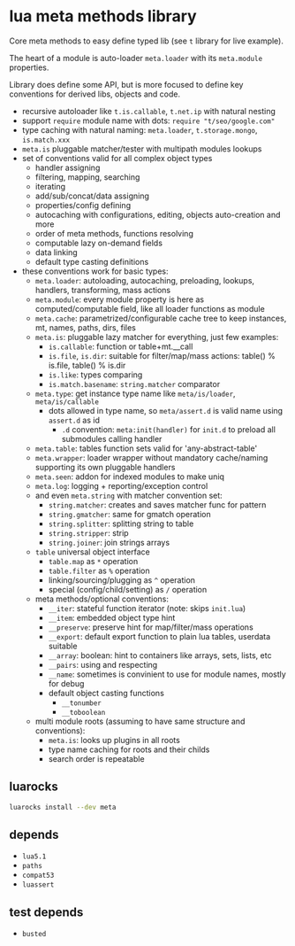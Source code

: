 # lua meta methods library
Core meta methods to easy define typed lib (see `t` library for live example).

The heart of a module is auto-loader `meta.loader` with its `meta.module` properties.

Library does define some API, but is more focused to define key conventions for derived libs, objects and code.

- recursive autoloader like `t.is.callable`, `t.net.ip` with natural nesting
- support `require` module name with dots: `require "t/seo/google.com"`
- type caching with natural naming: `meta.loader`, `t.storage.mongo`, `is.match.xxx`
- `meta.is` pluggable matcher/tester with multipath modules lookups
- set of conventions valid for all complex object types
  - handler assigning
  - filtering, mapping, searching
  - iterating
  - add/sub/concat/data assigning
  - properties/config defining
  - autocaching with configurations, editing, objects auto-creation and more
  - order of meta methods, functions resolving
  - computable lazy on-demand fields
  - data linking
  - default type casting definitions
- these conventions work for basic types:
  - `meta.loader`: autoloading, autocaching, preloading, lookups, handlers, transforming, mass actions
  - `meta.module`: every module property is here as computed/computable field, like all loader functions as module
  - `meta.cache`: parametrized/configurable cache tree to keep instances, mt, names, paths, dirs, files
  - `meta.is`: pluggable lazy matcher for everything, just few examples:
    - `is.callable`: function or table+mt.__call
    - `is.file`, `is.dir`: suitable for filter/map/mass actions: table() % is.file, table() % is.dir
    - `is.like`: types comparing
    - `is.match.basename`: `string.matcher` comparator
  - `meta.type`: get instance type name like `meta/is/loader`, `meta/is/callable`
    - dots allowed in type name, so `meta/assert.d` is valid name using `assert.d` as id
      - `.d` convention: `meta:init(handler)` for `init.d` to preload all submodules calling handler
  - `meta.table`: tables function sets valid for 'any-abstract-table'
  - `meta.wrapper`: loader wrapper without mandatory cache/naming supporting its own pluggable handlers
  - `meta.seen`: addon for indexed modules to make uniq
  - `meta.log`: logging + reporting/exception control
  - and even `meta.string` with matcher convention set:
    - `string.matcher`: creates and saves matcher func for pattern
    - `string.gmatcher`: same for gmatch operation
    - `string.splitter`: splitting string to table
    - `string.stripper`: strip
    - `string.joiner`: join strings arrays
  - `table` universal object interface
    - `table.map` as `*` operation
    - `table.filter` as `%` operation
    - linking/sourcing/plugging as `^` operation
    - special (config/child/setting) as `/` operation
  - meta methods/optional conventions:
    - `__iter`: stateful function iterator (note: skips `init.lua`)
    - `__item`: embedded object type hint
    - `__preserve`: preserve hint for map/filter/mass operations
    - `__export`: default export function to plain lua tables, userdata suitable
    - `__array`: boolean: hint to containers like arrays, sets, lists, etc
    - `__pairs`: using and respecting
    - `__name`: sometimes is convinient to use for module names, mostly for debug
    - default object casting functions
      - `__tonumber`
      - `__toboolean`
  - multi module roots (assuming to have same structure and conventions):
    - `meta.is`: looks up plugins in all roots
    - type name caching for roots and their childs
    - search order is repeatable

## luarocks
```sh
luarocks install --dev meta
```

## depends
- `lua5.1`
- `paths`
- `compat53`
- `luassert`

## test depends
- `busted`
